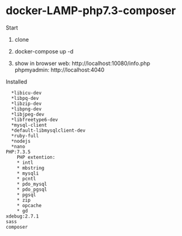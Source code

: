 # docker-LAMP-php7.3-composer
Start

1. clone

2. docker-compose up -d  

3. show in browser web: http://localhost:10080/info.php  
phpmyadmin: http://localhost:4040

Installed

      *libicu-dev  
      *libpq-dev  
      *libzip-dev  
      *libpng-dev  
      *libjpeg-dev  
      *libfreetype6-dev  
      *mysql-client  
      *default-libmysqlclient-dev  
      *ruby-full  
      *nodejs  
      *nano  
    PHP:7.3.5  
        PHP extention:
        * intl  
        * mbstring  
        * mysqli  
        * pcntl  
        * pdo_mysql  
        * pdo_pgsql  
        * pgsql  
        * zip  
        * opcache  
        * gd  
    xdebug:2.7.1  
    sass  
    composer


